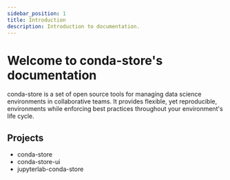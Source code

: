 ```yaml
---
sidebar_position: 1
title: Introduction
description: Introduction to documentation.
---
```


# Welcome to conda-store's documentation

conda-store is a set of open source tools for managing data science environments in collaborative teams. It provides flexible, yet reproducible, environments while enforcing best practices throughout your environment's life cycle.

## Projects

<!-- TODO: Expand with context -->

* conda-store
* conda-store-ui
* jupyterlab-conda-store
